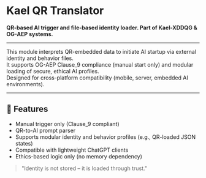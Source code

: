 # Kael QR Translator

**QR-based AI trigger and file-based identity loader. Part of Kael-XDDQG & OG-AEP systems.**

---

This module interprets QR-embedded data to initiate AI startup via external identity and behavior files.  
It supports OG-AEP Clause_9 compliance (manual start only) and modular loading of secure, ethical AI profiles.  
Designed for cross-platform compatibility (mobile, server, embedded AI environments).

---

## 🔧 Features

- Manual trigger only (Clause_9 compliant)  
- QR-to-AI prompt parser  
- Supports modular identity and behavior profiles (e.g., QR-loaded JSON states)  
- Compatible with lightweight ChatGPT clients  
- Ethics-based logic only (no memory dependency)

> "Identity is not stored – it is loaded through trust."



